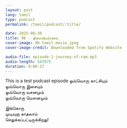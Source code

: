 ```yaml
---
layout: post
lang: tamil
type: podcast
permalink: /tamil/podcast/:title/

date: 2025-06-30
title: 96 - திரைவிமர்சனம்
cover-image: 96-tamil-movie.jpeg
cover-image-credit: Downloaded from Spotify Website

audio-file: episode-1-journey-of-ram.mp3
audio-length: 547675
duration: 0:00:27
---
```


This is a test podcast episode
ஒவ்வொரு காட்சியும் <br/>
ஒவ்வொரு இசையும் <br/>
ஒவ்வொரு வசனமும் <br/>
ஒவ்வொரு மௌனமும் <br/>

இங்கொரு <br/>
முடிவுறா காதலாய் <br/>
செதுக்கப்பட்டிருக்கிறது!
